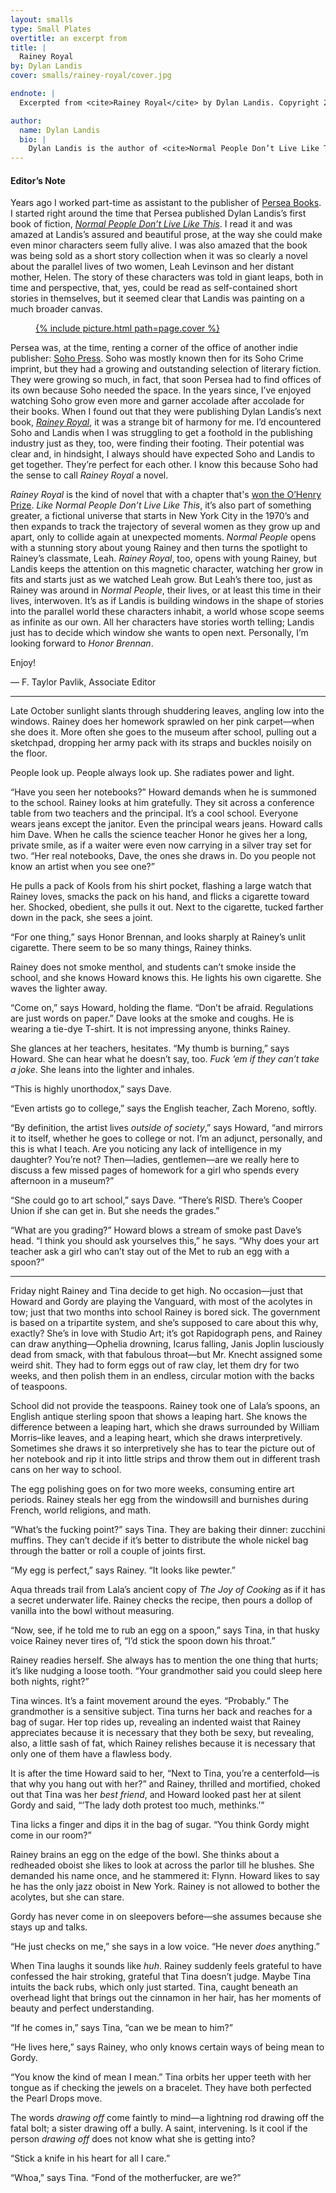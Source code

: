 ```yaml
---
layout: smalls
type: Small Plates
overtitle: an excerpt from
title: |
  Rainey Royal
by: Dylan Landis
cover: smalls/rainey-royal/cover.jpg

endnote: |
  Excerpted from <cite>Rainey Royal</cite> by Dylan Landis. Copyright 2014 by Dylan Landis. Published by Soho Press. All rights reserved. Reprinted by permission from Soho Press.

author:
  name: Dylan Landis
  bio: |
    Dylan Landis is the author of <cite>Normal People Don’t Live Like This</cite>, a work of fiction that made <cite>Newsday’s</cite> Ten Best Books of 2009 and <cite>More Magazine’s</cite> list of “100 Books Every Woman Must Read.” She has received a 2010 National Endowment for the Arts Fellowship in Prose, and her work has appeared in <cite>Tin House</cite>, <cite>Bomb</cite>, <cite>House Beautiful</cite> and <cite>The New York Times</cite>. In a past life she wrote six books on interior design. <cite>Rainey Royal</cite> is her first novel.
---
```


<div class="intro" markdown="block">

<h4>Editor’s Note</h4>

Years ago I worked part-time as assistant to the publisher of [Persea Books](http://www.perseabooks.com/). I started right around the time that Persea published Dylan Landis’s first book of fiction, <cite>[Normal People Don’t Live Like This](http://www.perseabooks.com/detail.php?bookID=58)</cite>. I read it and was amazed at Landis’s assured and beautiful prose, at the way she could make even minor characters seem fully alive. I was also amazed that the book was being sold as a short story collection when it was so clearly a novel about the parallel lives of two women, Leah Levinson and her distant mother, Helen. The story of these characters was told in giant leaps, both in time and perspective, that, yes, could be read as self-contained short stories in themselves, but it seemed clear that Landis was painting on a much broader canvas.

<figure class="right small">
  <a href="http://sohopress.com/books/rainey-royal/">{% include picture.html path=page.cover %}</a>
</figure>

Persea was, at the time, renting a corner of the office of another indie publisher: [Soho Press](http://sohopress.com/). Soho was mostly known then for its Soho Crime imprint, but they had a growing and outstanding selection of literary fiction. They were growing so much, in fact, that soon Persea had to find offices of its own because Soho needed the space. In the years since, I’ve enjoyed watching Soho grow even more and garner accolade after accolade for their books. When I found out that they were publishing Dylan Landis’s next book, <cite>[Rainey Royal](http://sohopress.com/books/rainey-royal/)</cite>, it was a strange bit of harmony for me. I’d encountered Soho and Landis when I was struggling to get a foothold in the publishing industry just as they, too, were finding their footing. Their potential was clear and, in hindsight, I always should have expected Soho and Landis to get together. They’re perfect for each other. I know this because Soho had the sense to call <cite>Rainey Royal</cite> a novel.

<cite>Rainey Royal</cite> is the kind of novel that with a chapter that's [won the O’Henry Prize](http://www.latimes.com/books/jacketcopy/la-et-jc-o-henry-prize-anthology-2014-winners-20140505-story.html). <cite>Like Normal People Don’t Live Like This</cite>, it’s also part of something greater, a fictional universe that starts in New York City in the 1970’s and then expands to track the trajectory of several women as they grow up and apart, only to collide again at unexpected moments. <cite>Normal People</cite> opens with a stunning story about young Rainey and then turns the spotlight to Rainey’s classmate, Leah. <cite>Rainey Royal</cite>, too, opens with young Rainey, but Landis keeps the attention on this magnetic character, watching her grow in fits and starts just as we watched Leah grow. But Leah’s there too, just as Rainey was around in <cite>Normal People</cite>, their lives, or at least this time in their lives, interwoven. It’s as if Landis is building windows in the shape of stories into the parallel world these characters inhabit, a world whose scope seems as infinite as our own. All her characters have stories worth telling; Landis just has to decide which window she wants to open next. Personally, I’m looking forward to <cite>Honor Brennan</cite>.

Enjoy!

— F. Taylor Pavlik, Associate Editor

</div>

<hr />

Late October sunlight slants through shuddering leaves, angling low into the windows. Rainey does her homework sprawled on her pink carpet—when she does it. More often she goes to the museum after school, pulling out a sketchpad, dropping her army pack with its straps and buckles noisily on the floor.

People look up. People always look up. She radiates power and light.

“Have you seen her notebooks?” Howard demands when he is summoned to the school. Rainey looks at him gratefully. They sit across a conference table from two teachers and the principal. It’s a cool school. Everyone wears jeans except the janitor. Even the principal wears jeans. Howard calls him Dave. When he calls the science teacher Honor he gives her a long, private smile, as if a waiter were even now carrying in a silver tray set for two. “Her real notebooks, Dave, the ones she draws in. Do you people not know an artist when you see one?”

He pulls a pack of Kools from his shirt pocket, flashing a large watch that Rainey loves, smacks the pack on his hand, and flicks a cigarette toward her. Shocked, obedient, she pulls it out. Next to the cigarette, tucked farther down in the pack, she sees a joint.

“For one thing,” says Honor Brennan, and looks sharply at Rainey’s unlit cigarette. There seem to be so many things, Rainey thinks.

Rainey does not smoke menthol, and students can’t smoke inside the school, and she knows Howard knows this. He lights his own cigarette. She waves the lighter away.

“Come on,” says Howard, holding the flame. “Don’t be afraid. Regulations are just words on paper.” Dave looks at the smoke and coughs. He is wearing a tie-dye T-shirt. It is not impressing anyone, thinks Rainey.

She glances at her teachers, hesitates. “My thumb is burning,” says Howard. She can hear what he doesn’t say, too. <i>Fuck ’em if they can’t take a joke</i>. She leans into the lighter and inhales.

“This is highly unorthodox,” says Dave.

“Even artists go to college,” says the English teacher, Zach Moreno, softly.

“By definition, the artist lives <em>outside of society</em>,” says Howard, “and mirrors it to itself, whether he goes to college or not. I’m an adjunct, personally, and this is what I teach. Are you noticing any lack of intelligence in my daughter? You’re not? Then—ladies, gentlemen—are we really here to discuss a few missed pages of homework for a girl who spends every afternoon in a museum?”

“She could go to art school,” says Dave. “There’s RISD. There’s Cooper Union if she can get in. But she needs the grades.”

“What are you grading?” Howard blows a stream of smoke past Dave’s head. “I think you should ask yourselves this,” he says. “Why does your art teacher ask a girl who can’t stay out of the Met to rub an egg with a spoon?”

---

Friday night Rainey and Tina decide to get high. No occasion—just that Howard and Gordy are playing the Vanguard, with most of the acolytes in tow; just that two months into school Rainey is bored sick. The government is based on a tripartite system, and she’s supposed to care about this why, exactly? She’s in love with Studio Art; it’s got Rapidograph pens, and Rainey can draw anything—Ophelia drowning, Icarus falling, Janis Joplin lusciously dead from smack, with that fabulous throat—but Mr. Knecht assigned some weird shit. They had to form eggs out of raw clay, let them dry for two weeks, and then polish them in an endless, circular motion with the backs of teaspoons.

School did not provide the teaspoons. Rainey took one of Lala’s spoons, an English antique sterling spoon that shows a leaping hart. She knows the difference between a leaping hart, which she draws surrounded by William Morris–like leaves, and a leaping heart, which she draws interpretively. Sometimes she draws it so interpretively she has to tear the picture out of her notebook and rip it into little strips and throw them out in different trash cans on her way to school.

The egg polishing goes on for two more weeks, consuming entire art periods. Rainey steals her egg from the windowsill and burnishes during French, world religions, and math.

“What’s the fucking point?” says Tina. They are baking their dinner: zucchini muffins. They can’t decide if it’s better to distribute the whole nickel bag through the batter or roll a couple of joints first.

“My egg is perfect,” says Rainey. “It looks like pewter.”

Aqua threads trail from Lala’s ancient copy of <cite>The Joy of Cooking</cite> as if it has a secret underwater life. Rainey checks the recipe, then pours a dollop of vanilla into the bowl without measuring.

“Now, see, if he told me to rub an egg on a spoon,” says Tina, in that husky voice Rainey never tires of, “I’d stick the spoon down his throat.”

Rainey readies herself. She always has to mention the one thing that hurts; it’s like nudging a loose tooth. “Your grandmother said you could sleep here both nights, right?”

Tina winces. It’s a faint movement around the eyes. “Probably.” The grandmother is a sensitive subject. Tina turns her back and reaches for a bag of sugar. Her top rides up, revealing an indented waist that Rainey appreciates because it is necessary that they both be sexy, but revealing, also, a little sash of fat, which Rainey relishes because it is necessary that only one of them have a flawless body.

It is after the time Howard said to her, “Next to Tina, you’re a centerfold—is that why you hang out with her?” and Rainey, thrilled and mortified, choked out that Tina was her <em>best friend</em>, and Howard looked past her at silent Gordy and said, “‘The lady doth protest too much, methinks.’”

Tina licks a finger and dips it in the bag of sugar. “You think Gordy might come in our room?”

Rainey brains an egg on the edge of the bowl. She thinks about a redheaded oboist she likes to look at across the parlor till he blushes. She demanded his name once, and he stammered it: Flynn. Howard likes to say he has the only jazz oboist in New York. Rainey is not allowed to bother the acolytes, but she can stare.

Gordy has never come in on sleepovers before—she assumes because she stays up and talks.

“He just checks on me,” she says in a low voice. “He never <em>does</em> anything.”

When Tina laughs it sounds like <i>huh</i>. Rainey suddenly feels grateful to have confessed the hair stroking, grateful that Tina doesn’t judge. Maybe Tina intuits the back rubs, which only just started. Tina, caught beneath an overhead light that brings out the cinnamon in her hair, has her moments of beauty and perfect understanding.

“If he comes in,” says Tina, “can we be mean to him?”
 
“He lives here,” says Rainey, who only knows certain ways of being mean to Gordy.

“You know the kind of mean I mean.” Tina orbits her upper teeth with her tongue as if checking the jewels on a bracelet. They have both perfected the Pearl Drops move.

The words <i>drawing off</i> come faintly to mind—a lightning rod drawing off the fatal bolt; a sister drawing off a bully. A saint, intervening. Is it cool if the person <i>drawing off</i> does not know what she is getting into?

“Stick a knife in his heart for all I care.”

“Whoa,” says Tina. “Fond of the motherfucker, are we?”
